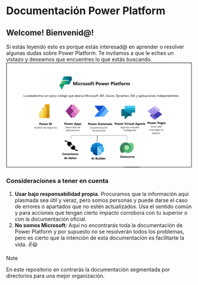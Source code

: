 # Documentación Power Platform
## Welcome! Bienvenid@!

Si estás leyendo esto es porque estás interesad@ en aprender o resolver algunas dudas sobre Power Platform. Te invitamos a que le eches un vistazo y deseamos que encuentres lo que estás buscando.  
![img](./img/imgIntro.png)


### Consideraciones a tener en cuenta
1. **Usar bajo responsabilidad propia.** Procuramos que la información aquí plasmada sea útil y veraz, pero somos personas y puede darse el caso de errores o apartados que no estén actualizados. Usa el sentido común y para acciones que tengan cierto impacto corrobora con tu superior o con la documentación oficial. 
2. **No somos Microsoft:** Aquí no encontrarás toda la documentación de Power Platform y por supuesto no se resolverán todos los problemas, pero es cierto que la intención de esta documentación es facilitarte la vida. ✌😃   

> [!NOTE]
> En este repositorio en contrarás la documentación segmentada por directorios para una mejor organización. 

